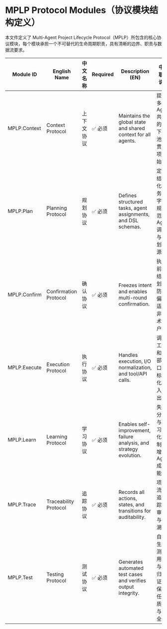 ﻿---
version: v1.0.0
status: frozen
releaseDate: 2025-06-28
source: MPLP
license: MIT
---
# MPLP Protocol Modules（协议模块结构定义）

本文件定义了 Multi-Agent Project Lifecycle Protocol（MPLP）所包含的核心协议模块，每个模块承担一个不可替代的生命周期职责，具有清晰的边界、职责与数据流要求。

| Module ID     | English Name            | 中文名称         | Required | Description (EN)                                              | 中文职责说明                                        |
|---------------|-------------------------|------------------|----------|---------------------------------------------------------------|-----------------------------------------------------|
| MPLP.Context  | Context Protocol        | 上下文协议       | ✅ 必须   | Maintains the global state and shared context for all agents. | 提供多 Agent 共享的上下文池，贯穿项目始终           |
| MPLP.Plan     | Planning Protocol       | 规划协议         | ✅ 必须   | Defines structured tasks, agent assignments, and DSL schemas. | 定义结构化任务与字段规范，Agent 调度与计划来源       |
| MPLP.Confirm  | Confirmation Protocol   | 确认协议         | ✅ 必须   | Freezes intent and enables multi-round confirmation.          | 执行前冻结计划，防跑偏，适配非技术用户               |
| MPLP.Execute  | Execution Protocol      | 执行协议         | ✅ 必须   | Handles execution, I/O normalization, and tool/API calls.     | 调用工具和外部接口，标准化输入输出                   |
| MPLP.Learn    | Learning Protocol       | 学习协议         | ✅ 必须   | Enables self-improvement, failure analysis, and strategy evolution. | 失败分析与学习优化机制，增强 Agent 成长能力      |
| MPLP.Trace    | Traceability Protocol   | 追踪协议         | ✅ 必须   | Records all actions, states, and transitions for auditability. | 项目流程追踪、审计与回溯                             |
| MPLP.Test     | Testing Protocol        | 测试协议         | ✅ 必须   | Generates automated test cases and verifies output integrity. | 自动生成测试用例与回归验证，保障任务质量与安全性      |